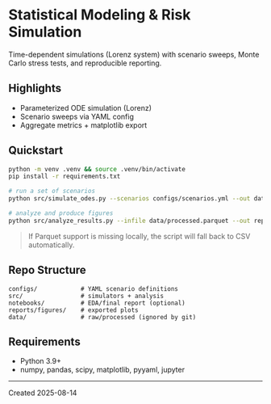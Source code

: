 # Statistical Modeling & Risk Simulation

Time-dependent simulations (Lorenz system) with scenario sweeps, Monte Carlo stress tests, and reproducible reporting.

## Highlights
- Parameterized ODE simulation (Lorenz)
- Scenario sweeps via YAML config
- Aggregate metrics + matplotlib export

## Quickstart
```bash
python -m venv .venv && source .venv/bin/activate
pip install -r requirements.txt

# run a set of scenarios
python src/simulate_odes.py --scenarios configs/scenarios.yml --out data/processed.parquet

# analyze and produce figures
python src/analyze_results.py --infile data/processed.parquet --out reports/figures
```
> If Parquet support is missing locally, the script will fall back to CSV automatically.

## Repo Structure
```
configs/            # YAML scenario definitions
src/                # simulators + analysis
notebooks/          # EDA/final report (optional)
reports/figures/    # exported plots
data/               # raw/processed (ignored by git)
```

## Requirements
- Python 3.9+
- numpy, pandas, scipy, matplotlib, pyyaml, jupyter

---
Created 2025-08-14
